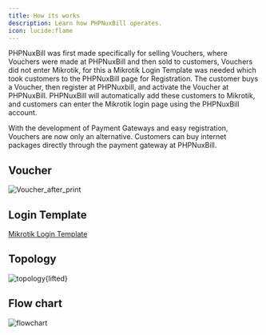 ```yaml
---
title: How its works
description: Learn how PHPNuxBill operates.
icon: lucide:flame
---
```


PHPNuxBill was first made specifically for selling Vouchers, where Vouchers were made at PHPNuxBill and then sold to customers, Vouchers did not enter Mikrotik, for this a Mikrotik Login Template was needed which took customers to the PHPNuxBill page for Registration. The customer buys a Voucher, then register at PHPNuxbill, and activate the Voucher at PHPNuxBill. PHPNuxBill will automatically add these customers to Mikrotik, and customers can enter the Mikrotik login page using the PHPNuxBill account.

With the development of Payment Gateways and easy registration, Vouchers are now only an alternative. Customers can buy internet packages directly through the payment gateway at PHPNuxBill.

## Voucher

![Voucher_after_print](https://cdn.phpnuxbill.org/public/voucher.jpg)

## Login Template

[Mikrotik Login Template](https://github.com/hotspotbilling/phpnuxbill-mikrotik-login-template)


## Topology

![topology](https://cdn.phpnuxbill.org/public/topology.jpg){lifted}


## Flow chart

![flowchart](https://cdn.phpnuxbill.org/public/flow-chart.jpg)




